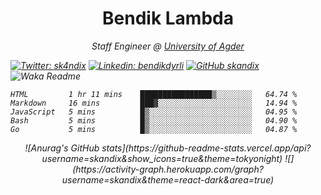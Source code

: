 <h1 align="center"> Bendik Lambda </h1>
<p align="center"><em>Staff Engineer @ <a href="http://www.uia.no">University of Agder</a></p>



[![Twitter: sk4ndix](https://img.shields.io/twitter/follow/sk4ndix?style=social)](https://twitter.com/sk4ndix)
[![Linkedin: bendikdyrli](https://img.shields.io/badge/-bendikdyrli-blue?style=flat-square&logo=Linkedin&logoColor=white&link=https://www.linkedin.com/in/bendikdyrli/)](https://www.linkedin.com/in/bendikdyrli/)
[![GitHub skandix](https://img.shields.io/github/followers/skandix?label=follow&style=social)](https://github.com/skandix)
![Waka Readme](https://github.com/skandix/skandix/workflows/Waka%20Readme/badge.svg)


<!--START_SECTION:waka-->
```text
HTML         1 hr 11 mins    ████████████████▒░░░░░░░░   64.74 % 
Markdown     16 mins         ███▓░░░░░░░░░░░░░░░░░░░░░   14.94 % 
JavaScript   5 mins          █▒░░░░░░░░░░░░░░░░░░░░░░░   04.95 % 
Bash         5 mins          █▒░░░░░░░░░░░░░░░░░░░░░░░   04.90 % 
Go           5 mins          █▒░░░░░░░░░░░░░░░░░░░░░░░   04.87 % 
```
<!--END_SECTION:waka-->
<div align="center">
![Anurag's GitHub stats](https://github-readme-stats.vercel.app/api?username=skandix&show_icons=true&theme=tokyonight)
![](https://activity-graph.herokuapp.com/graph?username=skandix&theme=react-dark&area=true)
</div>
